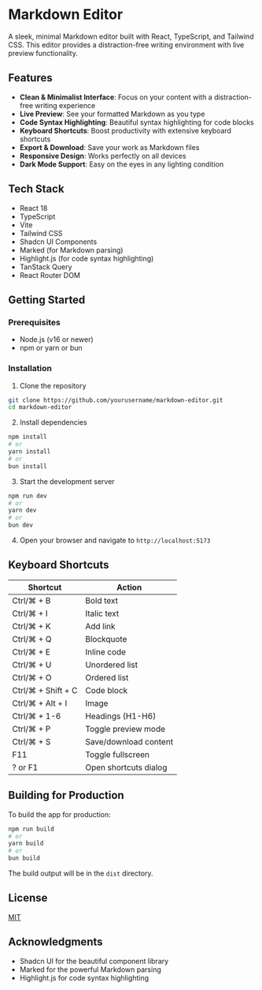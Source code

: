 # Markdown Editor

A sleek, minimal Markdown editor built with React, TypeScript, and Tailwind CSS. This editor provides a distraction-free writing environment with live preview functionality.

## Features

- **Clean & Minimalist Interface**: Focus on your content with a distraction-free writing experience
- **Live Preview**: See your formatted Markdown as you type
- **Code Syntax Highlighting**: Beautiful syntax highlighting for code blocks
- **Keyboard Shortcuts**: Boost productivity with extensive keyboard shortcuts
- **Export & Download**: Save your work as Markdown files
- **Responsive Design**: Works perfectly on all devices
- **Dark Mode Support**: Easy on the eyes in any lighting condition

## Tech Stack

- React 18
- TypeScript
- Vite
- Tailwind CSS
- Shadcn UI Components
- Marked (for Markdown parsing)
- Highlight.js (for code syntax highlighting)
- TanStack Query
- React Router DOM

## Getting Started

### Prerequisites

- Node.js (v16 or newer)
- npm or yarn or bun

### Installation

1. Clone the repository
```bash
git clone https://github.com/yourusername/markdown-editor.git
cd markdown-editor
```

2. Install dependencies
```bash
npm install
# or
yarn install
# or
bun install
```

3. Start the development server
```bash
npm run dev
# or
yarn dev
# or
bun dev
```

4. Open your browser and navigate to `http://localhost:5173`

## Keyboard Shortcuts

| Shortcut | Action |
|----------|--------|
| Ctrl/⌘ + B | Bold text |
| Ctrl/⌘ + I | Italic text |
| Ctrl/⌘ + K | Add link |
| Ctrl/⌘ + Q | Blockquote |
| Ctrl/⌘ + E | Inline code |
| Ctrl/⌘ + U | Unordered list |
| Ctrl/⌘ + O | Ordered list |
| Ctrl/⌘ + Shift + C | Code block |
| Ctrl/⌘ + Alt + I | Image |
| Ctrl/⌘ + 1-6 | Headings (H1-H6) |
| Ctrl/⌘ + P | Toggle preview mode |
| Ctrl/⌘ + S | Save/download content |
| F11 | Toggle fullscreen |
| ? or F1 | Open shortcuts dialog |

## Building for Production

To build the app for production:

```bash
npm run build
# or
yarn build
# or
bun build
```

The build output will be in the `dist` directory.

## License

[MIT](https://choosealicense.com/licenses/mit/)

## Acknowledgments

- Shadcn UI for the beautiful component library
- Marked for the powerful Markdown parsing
- Highlight.js for code syntax highlighting
